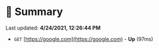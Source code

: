 # 📖 Summary
Last updated: **4/24/2021, 12:26:44 PM**

- `GET` [https://google.com](https://google.com) - **Up** (97ms)
